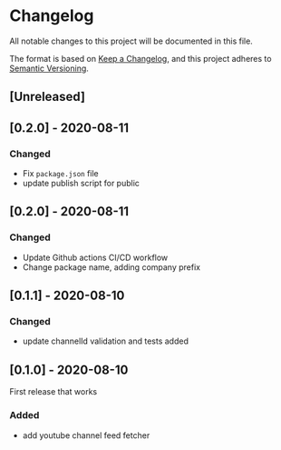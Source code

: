 # Changelog

All notable changes to this project will be documented in this file.

The format is based on [Keep a Changelog](https://keepachangelog.com/en/1.0.0/),
and this project adheres to [Semantic Versioning](https://semver.org/spec/v2.0.0.html).

## [Unreleased]

## [0.2.0] - 2020-08-11

### Changed

- Fix `package.json` file
- update publish script for public

## [0.2.0] - 2020-08-11

### Changed

- Update Github actions CI/CD workflow
- Change package name, adding company prefix

## [0.1.1] - 2020-08-10

### Changed

- update channelId validation and tests added

## [0.1.0] - 2020-08-10

First release that works

### Added

- add youtube channel feed fetcher
